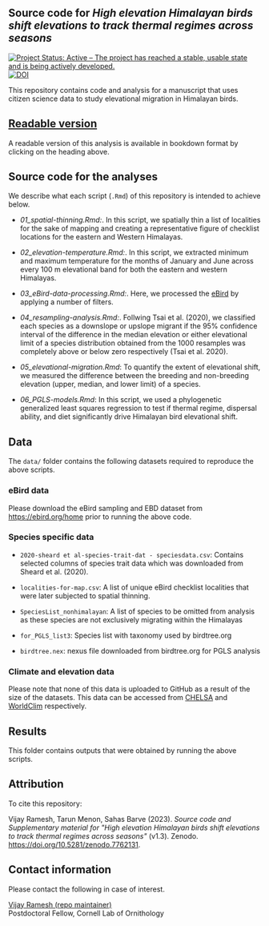 ## Source code for _High elevation Himalayan birds shift elevations to track thermal regimes across seasons_

<!-- badges: start -->

  [![Project Status: Active – The project has reached a stable, usable state and is being actively developed.](https://www.repostatus.org/badges/latest/active.svg)](https://www.repostatus.org/#active)
  [![DOI](https://zenodo.org/badge/353883213.svg)](https://zenodo.org/badge/latestdoi/353883213)

<!-- badges: end -->

This repository contains code and analysis for a manuscript that uses citizen science data to study elevational migration in Himalayan birds.

## [Readable version](https://vjjan91.github.io/elevMigration/)  
A readable version of this analysis is available in bookdown format by clicking on the heading above.  

## Source code for the analyses

We describe what each script (`.Rmd`) of this repository is intended to achieve below.

- _01_spatial-thinning.Rmd:_. In this script, we spatially thin a list of localities for the sake of mapping and creating a representative figure of checklist locations for the eastern and Western Himalayas.

- _02_elevation-temperature.Rmd:_. In this script, we extracted minimum and maximum temperature for the months of January and June across every 100 m elevational band for both the eastern and western Himalayas.    

- _03_eBird-data-processing.Rmd:_. Here, we processed the [eBird](https://ebird.org/home) by applying a number of filters.   

- _04_resampling-analysis.Rmd:_. Follwing Tsai et al. (2020), we classified each species as a downslope or upslope migrant if the 95% confidence interval of the difference in the median elevation or either elevational limit of a species distribution obtained from the 1000 resamples was completely above or below zero respectively (Tsai et al. 2020).  

- _05_elevational-migration.Rmd_: To quantify the extent of elevational shift, we measured the difference between the breeding and non-breeding elevation (upper, median, and lower limit) of a species.    

- _06_PGLS-models.Rmd_: In this script, we used a phylogenetic generalized least squares regression to test if thermal regime, dispersal ability, and diet significantly drive Himalayan bird elevational shift.   

## Data 

The `data/` folder contains the following datasets required to reproduce the above scripts.  

### eBird data

Please download the eBird sampling and EBD dataset from https://ebird.org/home prior to running the above code. 

### Species specific data   

- `2020-sheard et al-species-trait-dat - speciesdata.csv`: Contains selected columns of species trait data which was downloaded from Sheard et al. (2020).   

- `localities-for-map.csv`: A list of unique eBird checklist localities that were later subjected to spatial thinning.  

- `SpeciesList_nonhimalayan`: A list of species to be omitted from analysis as these species are not exclusively migrating within the Himalayas

- `for_PGLS_list3`: Species list with taxonomy used by birdtree.org

- `birdtree.nex`: nexus file downloaded from birdtree.org for PGLS analysis


### Climate and elevation data

Please note that none of this data is uploaded to GitHub as a result of the size of the datasets. This data can be accessed from [CHELSA](https://chelsa-climate.org/) and [WorldClim](https://www.worldclim.org/) respectively.    
 

## Results

This folder contains outputs that were obtained by running the above scripts. 
  

## Attribution

To cite this repository:     

Vijay Ramesh, Tarun Menon, Sahas Barve (2023). _Source code and Supplementary material for "High elevation Himalayan birds shift elevations to track thermal regimes across seasons"_ (v1.3). Zenodo. https://doi.org/10.5281/zenodo.7762131. 

## Contact information

Please contact the following in case of interest.  

[Vijay Ramesh (repo maintainer)](https://evolecol.weebly.com/)  
Postdoctoral Fellow, Cornell Lab of Ornithology  
